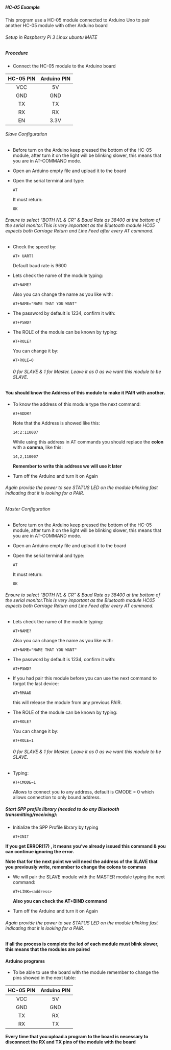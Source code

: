 ##### HC-05 Example

This program use a HC-05 module connected to Arduino Uno to pair another HC-05 module with other Arduino board

###### Setup in Raspberry Pi 3 Linux ubuntu MATE

##### Procedure

* Connect the HC-05 module to the Arduino board

|HC-05 PIN|Arduino PIN|
|:-------:|:---------:|
| VCC     |     5V    |
| GND     |     GND   |   
| TX      |     TX    |    
| RX      |     RX    | 
| EN      |    3.3V   | 

###### Slave Configuration

* Before turn on the Arduino keep pressed the bottom of the HC-05 module, after turn it on the light will be blinking slower,
this means that you are in AT-COMMAND mode.

* Open an Arduino empty file and upload it to the board

* Open the serial terminal and type:

      AT

  It must return:

      OK

###### Ensure to select “BOTH NL & CR”  & Baud Rate as 38400 at the bottom of the serial monitor.This is very important as the Bluetooth module HC05 expects both Carriage Return and Line Feed after every AT command.

* Check the speed by:

      AT+ UART?
      
  Default baud rate is 9600 

* Lets check the name of the module typing:

      AT+NAME?

  Also you can change the name as you like with:

      AT+NAME="NAME THAT YOU WANT"

* The password by default is  1234, confirm it with:

      AT+PSWD?

* The ROLE of the module can be known by typing:  

      AT+ROLE?

  You can change it by:

      AT+ROLE=0    

  ###### 0 for SLAVE & 1 for Master. Leave it as 0 as we want this module to be SLAVE.

#### **You should know the Address of this module to make it PAIR with another.**

* To know the address of this module type the next command:

      AT+ADDR?  

  Note that the Address is showed like this:

      14:2:110007

  While using this address in AT commands you should replace the **colon** with a **comma**, like this:

      14,2,110007

  **Remember to write this address we will use it later**

* Turn off the Arduino and turn it on Again

###### Again provide the power to see STATUS LED on the module blinking fast indicating that it is looking for a PAIR.

###### Master Configuration

* Before turn on the Arduino keep pressed the bottom of the HC-05 module, after turn it on the light will be blinking slower,
this means that you are in AT-COMMAND mode.

* Open an Arduino empty file and upload it to the board

* Open the serial terminal and type:

      AT

  It must return:

      OK

###### Ensure to select “BOTH NL & CR”  & Baud Rate as 38400 at the bottom of the serial monitor.This is very important as the Bluetooth module HC05 expects both Carriage Return and Line Feed after every AT command.

* Lets check the name of the module typing:

      AT+NAME?

  Also you can change the name as you like with:

      AT+NAME="NAME THAT YOU WANT"

* The password by default is  1234, confirm it with:

      AT+PSWD?

* If you had pair this module before you can use the next command to forgot the last device:

      AT+RMAAD  

  this will release the module from any previous PAIR.

* The ROLE of the module can be known by typing:  

      AT+ROLE?

  You can change it by:

      AT+ROLE=1    

  ###### 0 for SLAVE & 1 for Master. Leave it as 0 as we want this module to be SLAVE.

* Typing:

      AT+CMODE=1

  Allows to connect you to any address, default is CMODE = 0 which allows connection to only bound address.  

##### Start SPP profile library (needed to do any Bluetooth transmitting/receiving):

* Initialize the SPP Profile library by typing

      AT+INIT  

**If you get ERROR(17) , it means you’ve already issued this command & you can continue ignoring the error.**

**Note that for the next point we will need the address of the SLAVE that you previously write, remember to change the colons to commas**

* We will pair the SLAVE module with the MASTER module typing the next command:

      AT+LINK=<address>

  **Also you can check the AT+BIND command**

* Turn off the Arduino and turn it on Again

###### Again provide the power to see STATUS LED on the module blinking fast indicating that it is looking for a PAIR.

#### If all the process is complete the led of each module must blink slower, this means that the modules are paired

#### Arduino programs

* To be able to use the board with the module remember to change the pins showed in the next table:

|HC-05 PIN|Arduino PIN|
|:-------:|:---------:|
| VCC     |     5V    |
| GND     |     GND   |   
| TX      |     RX    |    
| RX      |     TX    |

**Every time that you upload a program to the board is necessary to disconnect the RX and TX pins of the module with the board**

